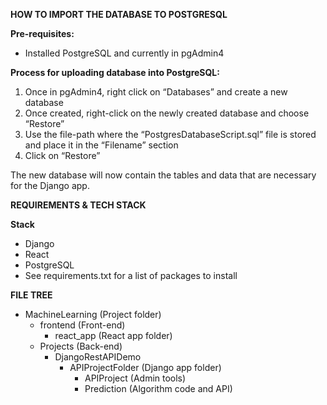 **HOW TO IMPORT THE DATABASE TO POSTGRESQL**

**Pre-requisites:**

- Installed PostgreSQL and currently in pgAdmin4

**Process for uploading database into PostgreSQL:**

1. Once in pgAdmin4, right click on “Databases” and create a new database
2. Once created, right-click on the newly created database and choose “Restore”
3. Use the file-path where the “PostgresDatabaseScript.sql” file is stored and place it in the “Filename” section
4. Click on “Restore”

The new database will now contain the tables and data that are necessary for the Django app.

**REQUIREMENTS & TECH STACK**

**Stack**

- Django
- React
- PostgreSQL
- See requirements.txt for a list of packages to install

**FILE TREE**

- MachineLearning (Project folder)
  - frontend (Front-end)
    - react_app (React app folder)
  - Projects (Back-end)
    - DjangoRestAPIDemo
      - APIProjectFolder (Django app folder)
        - APIProject (Admin tools)
        - Prediction (Algorithm code and API)
